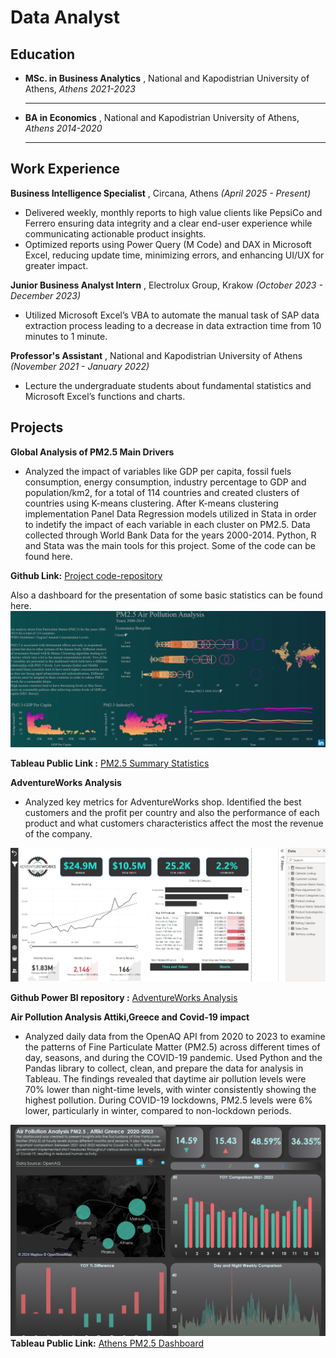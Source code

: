 # Data Analyst

## Education 
- **MSc. in  Business Analytics** , National and Kapodistrian University of Athens, _Athens 2021-2023_

  -----
  
- **BA in Economics** , National and Kapodistrian University of Athens, _Athens 2014-2020_

  -----

## Work Experience
**Business Intelligence Specialist** , Circana, Athens _(April 2025 - Present)_
- Delivered weekly, monthly reports to high value clients like PepsiCo and Ferrero ensuring data integrity and a clear end-user experience while communicating actionable product insights.
- Optimized reports using Power Query (M Code) and DAX in Microsoft Excel, reducing update time, minimizing errors, and enhancing UI/UX for greater impact.

**Junior Business Analyst Intern** , Electrolux Group, Krakow  _(October 2023 - December 2023)_
- Utilized Microsoft Excel’s VBA to automate the manual task of SAP data extraction process leading to a
decrease in data extraction time from 10 minutes to 1 minute.

**Professor's Assistant** , National and Kapodistrian University of Athens  _(November 2021 - January 2022)_ 
- Lecture the undergraduate students about fundamental statistics and Microsoft Excel’s functions and
charts. 

## Projects
**Global Analysis of PM2.5 Main Drivers**

- Analyzed the impact of variables like GDP per capita, fossil fuels consumption, energy consumption, industry percentage to GDP and population/km2, for a total of 114 countries and created clusters of countries using K-means clustering. After K-means clustering implementation Panel Data Regression models utilized in Stata in order to indetify the impact of each variable in each cluster on PM2.5. Data collected through World Bank Data for the years 2000-2014. Python, R and Stata was the main tools for this project. Some of the code can be found here.
  
**Github Link:** [Project code-repository](https://github.com/Yannishal/Python_projects/tree/main/air_pollution_project)

Also a dashboard for the presentation of some basic statistics can be found here.
![Tableau Statistics Dashboard PM2.5](./images/tableau.png)

**Tableau Public Link :** [PM2.5 Summary Statistics](https://public.tableau.com/app/profile/ioannis.chal/viz/PM2_5AirPollutionAnalysis2000-2014/PM2_5AirPollution2000-2014)


**AdventureWorks Analysis**

- Analyzed key metrics for AdventureWorks shop. Identified the best customers and the profit per country and also the performance of each product and what customers characteristics affect the most the revenue of the company.

![Maven Market Analysis Dashboard](./images/main_dashboard.png)

**Github Power BI repository :** [AdventureWorks Analysis](https://github.com/Yannishal/Power_BI_repository)

**Air Pollution Analysis Attiki,Greece and Covid-19 impact**

- Analyzed daily data from the OpenAQ API from 2020 to 2023 to examine the patterns of Fine Particulate Matter (PM2.5) across different times of day, seasons, and during the COVID-19 pandemic. Used Python and the Pandas library to collect, clean, and prepare the data for analysis in Tableau. The findings revealed that daytime air pollution levels were 70% lower than night-time levels, with winter consistently showing the highest pollution. During COVID-19 lockdowns, PM2.5 levels were 6% lower, particularly in winter, compared to non-lockdown periods. 

![Air Pollution Analysis-Attiki,Greece and Covid-19 impact](./images/tableau_air_pollution.png)
**Tableau Public Link:** [Athens PM2.5 Dashboard](https://public.tableau.com/app/profile/ioannis.chal/viz/AirPollutionAnalysisPM2_5AttikiGreece2020-2023/AirPollutionAnalysisAttikiGreece)
